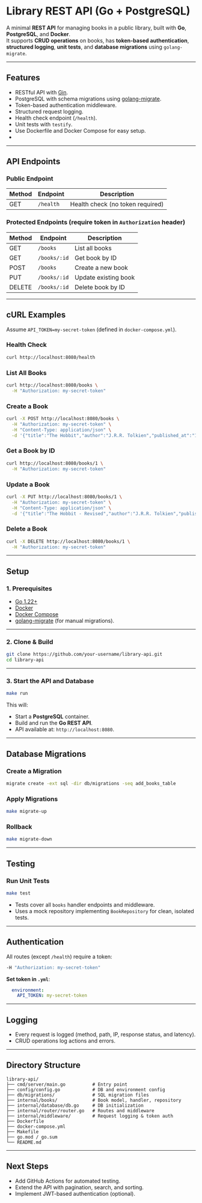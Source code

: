 # Library REST API (Go + PostgreSQL)

A minimal **REST API** for managing books in a public library, built with **Go**, **PostgreSQL**, and **Docker**.  
It supports **CRUD operations** on books, has **token-based authentication**, **structured logging**, **unit tests**, and **database migrations** using `golang-migrate`.

---

## **Features**
- RESTful API with [Gin](https://github.com/gin-gonic/gin).
- PostgreSQL with schema migrations using [golang-migrate](https://github.com/golang-migrate/migrate).
- Token-based authentication middleware.
- Structured request logging.
- Health check endpoint (`/health`).
- Unit tests with `testify`.
- Use Dockerfile and Docker Compose for easy setup.
- 

---

## **API Endpoints**

### **Public Endpoint**
| Method | Endpoint     | Description        |
|--------|--------------|--------------------|
| GET    | `/health`    | Health check (no token required) |

### **Protected Endpoints** (require token in `Authorization` header)
| Method | Endpoint       | Description           |
|--------|----------------|-----------------------|
| GET    | `/books`       | List all books        |
| GET    | `/books/:id`   | Get book by ID        |
| POST   | `/books`       | Create a new book     |
| PUT    | `/books/:id`   | Update existing book  |
| DELETE | `/books/:id`   | Delete book by ID     |

---

## **cURL Examples**

Assume `API_TOKEN=my-secret-token` (defined in `docker-compose.yml`).

### **Health Check**
```bash
curl http://localhost:8080/health
```

### **List All Books**
```bash
curl http://localhost:8080/books \
  -H "Authorization: my-secret-token"
```

### **Create a Book**
```bash
curl -X POST http://localhost:8080/books \
  -H "Authorization: my-secret-token" \
  -H "Content-Type: application/json" \
  -d '{"title":"The Hobbit","author":"J.R.R. Tolkien","published_at":"1937"}'
```

### **Get a Book by ID**
```bash
curl http://localhost:8080/books/1 \
  -H "Authorization: my-secret-token"
```

### **Update a Book**
```bash
curl -X PUT http://localhost:8080/books/1 \
  -H "Authorization: my-secret-token" \
  -H "Content-Type: application/json" \
  -d '{"title":"The Hobbit - Revised","author":"J.R.R. Tolkien","published_at":"1937"}'
```

### **Delete a Book**
```bash
curl -X DELETE http://localhost:8080/books/1 \
  -H "Authorization: my-secret-token"
```

---

## **Setup**

### **1. Prerequisites**
- [Go 1.22+](https://go.dev/dl/)
- [Docker](https://www.docker.com/)
- [Docker Compose](https://docs.docker.com/compose/)
- [golang-migrate](https://github.com/golang-migrate/migrate) (for manual migrations).

---

### **2. Clone & Build**
```bash
git clone https://github.com/your-username/library-api.git
cd library-api
```

---

### **3. Start the API and Database**
```bash
make run
```
This will:
- Start a **PostgreSQL** container.
- Build and run the **Go REST API**.
- API available at: `http://localhost:8080`.

---

## **Database Migrations**

### **Create a Migration**
```bash
migrate create -ext sql -dir db/migrations -seq add_books_table
```

### **Apply Migrations**
```bash
make migrate-up
```

### **Rollback**
```bash
make migrate-down
```

---

## **Testing**

### **Run Unit Tests**
```bash
make test
```
- Tests cover all `books` handler endpoints and middleware.
- Uses a mock repository implementing `BookRepository` for clean, isolated tests.

---

## **Authentication**

All routes (except `/health`) require a token:
```bash
-H "Authorization: my-secret-token"
```

**Set token in `.yml`**:
```yaml
  environment:
    API_TOKEN: my-secret-token
```

---

## **Logging**

- Every request is logged (method, path, IP, response status, and latency).
- CRUD operations log actions and errors.

---

## **Directory Structure**
```
library-api/
├── cmd/server/main.go          # Entry point
├── config/config.go            # DB and environment config
├── db/migrations/              # SQL migration files
├── internal/books/             # Book model, handler, repository
├── internal/database/db.go     # DB initialization
├── internal/router/router.go   # Routes and middleware
├── internal/middleware/        # Request logging & token auth
├── Dockerfile
├── docker-compose.yml
├── Makefile
├── go.mod / go.sum
└── README.md
```

---

## **Next Steps**
- Add GitHub Actions for automated testing.
- Extend the API with pagination, search, and sorting.
- Implement JWT-based authentication (optional).